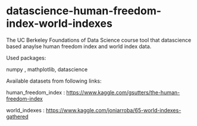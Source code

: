# datascience-human-freedom-index-world-indexes

The UC Berkeley Foundations of Data Science course tool that datascience based anaylse human freedom index and world index data.

Used packages:

numpy , mathplotlib, datascience

Available datasets from following links:

human_freedom_index : https://www.kaggle.com/gsutters/the-human-freedom-index

world_indexes : https://www.kaggle.com/joniarroba/65-world-indexes-gathered
